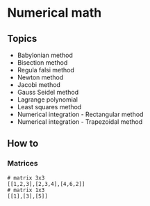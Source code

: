 # Numerical math

## Topics

* Babylonian method
* Bisection method
* Regula falsi method
* Newton method
* Jacobi method
* Gauss Seidel method
* Lagrange polynomial
* Least squares method
* Numerical integration - Rectangular method
* Numerical integration - Trapezoidal method

## How to

### Matrices

    # matrix 3x3
    [[1,2,3],[2,3,4],[4,6,2]]
    # matrix 1x3
    [[1],[3],[5]]